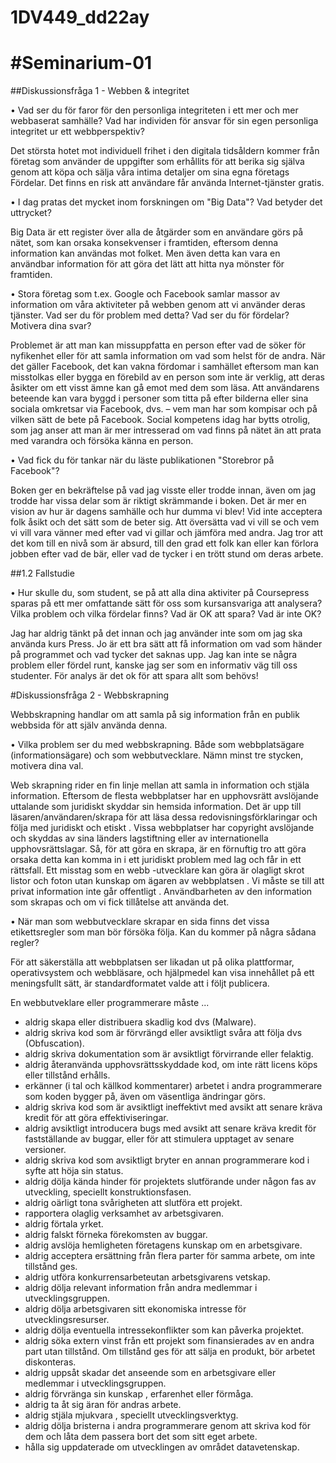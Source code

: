 1DV449_dd22ay
=============
#Seminarium-01
=============
##Diskussionsfråga 1 - Webben & integritet

•	Vad ser du för faror för den personliga integriteten i ett mer och mer webbaserat samhälle? 
Vad har individen för ansvar för sin egen personliga integritet ur ett webbperspektiv?

Det största hotet mot individuell frihet i den digitala tidsåldern kommer från företag som använder de uppgifter 
som erhållits för att berika sig själva genom att köpa och sälja våra intima detaljer om sina egna företags Fördelar. 
Det finns en risk att användare får använda Internet-tjänster gratis.

•	I dag pratas det mycket inom forskningen om "Big Data"? Vad betyder det uttrycket?

Big Data är ett register över alla de åtgärder som en användare görs på nätet, som kan orsaka konsekvenser i 
framtiden, eftersom denna information kan användas mot folket. Men även detta kan vara en användbar information 
för att göra det lätt att hitta nya mönster för framtiden.

•	Stora företag som t.ex. Google och Facebook samlar massor av information om våra aktiviteter på webben genom 
att vi använder deras tjänster. Vad ser du för problem med detta? Vad ser du för fördelar? Motivera dina svar?

Problemet är att man kan missuppfatta en person efter vad de söker för nyfikenhet eller för att samla information 
om vad som helst för de andra. När det gäller Facebook, det kan vakna fördomar i samhället eftersom man kan misstolkas 
eller bygga en förebild av en person som inte är verklig, att deras åsikter om ett visst ämne kan gå emot med dem som 
läsa. Att användarens beteende kan vara byggd i personer som titta på efter bilderna eller sina sociala omkretsar via 
Facebook, dvs. – vem man har som kompisar och på vilken sätt de bete på Facebook. Social kompetens idag har bytts 
otrolig, som jag anser att man är mer intresserad om vad finns på nätet än att prata med varandra och försöka känna 
en person. 

•	Vad fick du för tankar när du läste publikationen "Storebror på Facebook"?

Boken ger en bekräftelse på vad jag visste eller trodde innan, även om jag trodde har vissa delar som är riktigt 
skrämmande i boken. Det är mer en vision av hur är dagens samhälle och hur dumma vi blev! Vid inte acceptera folk 
åsikt och det sätt som de beter sig. Att översätta vad vi vill se och vem vi vill vara vänner med efter vad vi gillar 
och jämföra med andra. Jag tror att det kom till en nivå som är absurd, till den grad ett folk kan eller kan förlora 
jobben efter vad de bär, eller vad de tycker i en trött stund om deras arbete.

##1.2	Fallstudie

•	Hur skulle du, som student, se på att alla dina aktiviter på Coursepress sparas på ett mer omfattande sätt 
för oss som kursansvariga att analysera? Vilka problem och vilka fördelar finns? Vad är OK att spara? Vad är inte OK?

Jag har aldrig tänkt på det innan och jag använder inte som om jag ska använda kurs Press. Jo är ett bra sätt att få 
information om vad som händer på programmet och vad tycker det saknas upp. Jag kan inte se några problem eller fördel 
runt, kanske jag ser som en informativ väg till oss studenter. För analys är det ok för att spara allt som behövs!

#Diskussionsfråga 2 - Webbskrapning

Webbskrapning handlar om att samla på sig information från en publik webbsida för att själv använda denna.

•	Vilka problem ser du med webbskrapning. Både som webbplatsägare (informationsägare) och som webbutvecklare. 
Nämn minst tre stycken, motivera dina val.

Web skrapning rider en fin linje mellan att samla in information och stjäla information. Eftersom de flesta 
webbplatser har en upphovsrätt avslöjande uttalande som juridiskt skyddar sin hemsida information. 
Det är upp till läsaren/användaren/skrapa för att läsa dessa redovisningsförklaringar och följa med juridiskt 
och etiskt . Vissa webbplatser har copyright avslöjande och skyddas av sina länders lagstiftning eller av 
internationella upphovsrättslagar.
Så, för att göra en skrapa, är en förnuftig tro att göra orsaka detta kan komma in i ett juridiskt problem med 
lag och får in ett rättsfall. Ett misstag som en webb -utvecklare kan göra är olagligt skrot listor och foton utan 
kunskap om ägaren av webbplatsen . Vi måste se till att privat information inte går offentligt . Användbarheten 
av den information som skrapas och om vi fick tillåtelse att använda det.

•	När man som webbutvecklare skrapar en sida finns det vissa etikettsregler som man bör försöka följa. Kan du kommer 
på några sådana regler?

För att säkerställa att webbplatsen ser likadan ut på olika plattformar, operativsystem och webbläsare, och hjälpmedel 
kan visa innehållet på ett meningsfullt sätt, är standardformatet valde att i följt publicera.

En webbutveklare eller programmerare måste ...
- aldrig skapa eller distribuera skadlig kod dvs (Malware).
- aldrig skriva kod som är förvrängd eller avsiktligt svåra att följa dvs (Obfuscation).
- aldrig skriva dokumentation som är avsiktligt förvirrande eller felaktig.
- aldrig återanvända upphovsrättsskyddade kod, om inte rätt licens köps eller tillstånd erhålls.
- erkänner (i tal och källkod kommentarer) arbetet i andra programmerare som koden bygger på, även om väsentliga 
ändringar görs.
- aldrig skriva kod som är avsiktligt ineffektivt med avsikt att senare kräva kredit för att göra effektiviseringar.
- aldrig avsiktligt introducera bugs med avsikt att senare kräva kredit för fastställande av buggar, eller för att 
stimulera upptaget av senare versioner.
- aldrig skriva kod som avsiktligt bryter en annan programmerare kod i syfte att höja sin status.
- aldrig dölja kända hinder för projektets slutförande under någon fas av utveckling, speciellt konstruktionsfasen.
- aldrig oärligt tona svårigheten att slutföra ett projekt.
- rapportera olaglig verksamhet av arbetsgivaren.
- aldrig förtala yrket.
- aldrig falskt förneka förekomsten av buggar.
- aldrig avslöja hemligheten företagens kunskap om en arbetsgivare.
- aldrig acceptera ersättning från flera parter för samma arbete, om inte tillstånd ges.
- aldrig utföra konkurrensarbeteutan arbetsgivarens vetskap.
- aldrig dölja relevant information från andra medlemmar i utvecklingsgruppen.
- aldrig dölja arbetsgivaren sitt ekonomiska intresse för utvecklingsresurser.
- aldrig dölja eventuella intressekonflikter som kan påverka projektet.
- aldrig söka extern vinst från ett projekt som finansierades av en andra part utan tillstånd. Om tillstånd ges för att 
sälja en produkt, bör arbetet diskonteras.
- aldrig uppsåt skadar det anseende som en arbetsgivare eller medlemmar i utvecklingsgruppen.
- aldrig förvränga sin kunskap , erfarenhet eller förmåga.
- aldrig ta åt sig äran för andras arbete.
- aldrig stjäla mjukvara , speciellt utvecklingsverktyg.
- aldrig dölja bristerna i andra programmerare genom att skriva kod för dem och låta dem passera bort det som sitt eget arbete.
- hålla sig uppdaterade om utvecklingen av området datavetenskap.
